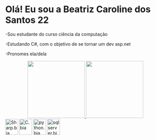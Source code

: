 # Olá! Eu sou a Beatriz Caroline dos Santos 22 
-Sou estudante do curso ciência da computação

-Estudando C#, com o objetivo de se tornar um dev asp.net

-Pronomes ela/dela
<div align="center">
  <a href="https://github.com/Beatrizcsantos22">
    <img height="180em" src="https://github-readme-stats.vercel.app/api?username=Beatrizcsantos22&show_icons=true&theme=cobalt&include_all_commits=false&count_private=false"/>
    <img height="180em" src="https://github-readme-stats.vercel.app/api/top-langs/?username=Beatrizcsantos22&layout=compact&langs_count=7&theme=cobalt"/>
  </a>
</div>

<div style="display: inline-block">
  <img align="center" alt="Sharp.bia" height="50" width="40" src="https://devicon-website.vercel.app/api/csharp/original.svg">
  <img align="center" alt="C.bia" height="50" width="40" src="https://devicon-website.vercel.app/api/c/original.svg">
  <img align="center" alt="python.bia" height="50" width="40" src="https://devicon-website.vercel.app/api/python/original.svg">
  <img align="center" alt="sqlserver.bia" height="50" width="40" src="https://cdn.jsdelivr.net/gh/devicons/devicon/icons/microsoftsqlserver/microsoftsqlserver-plain.svg">
</div>


            
          











